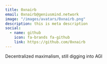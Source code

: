 ```yaml
---
title: 0xnairb
email: 0xnairb@geniusmind.network
image: "/images/avatars/0xnairb.png"
description: this is meta description
social:
  - name: github
    icon: fa-brands fa-github
    link: https://github.com/0xnairb
---
```


Decentralized maximalism, still digging into AGI